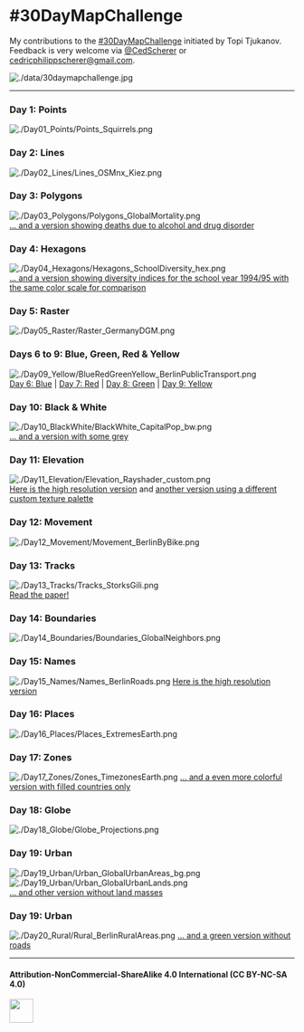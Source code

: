 # #30DayMapChallenge
My contributions to the [#30DayMapChallenge](https://twitter.com/tjukanov/status/1187713840550744066) initiated by Topi Tjukanov.  
Feedback is very welcome via [@CedScherer](https://twitter.com/cedscherer) or [cedricphilippscherer@gmail.com](mailto:cedricphilippscherer@gmail.com).

![./data/30daymapchallenge.jpg](https://github.com/Z3tt/30daymapchallenge/blob/master/data/30daymapchallenge.jpg)

***

### Day 1: Points
![./Day01_Points/Points_Squirrels.png](https://raw.githubusercontent.com/Z3tt/30DayMapChallenge/master/Day01_Points/Points_Squirrels.png)

### Day 2: Lines
![./Day02_Lines/Lines_OSMnx_Kiez.png](https://raw.githubusercontent.com/Z3tt/30DayMapChallenge/master/Day02_Lines/Lines_OSMnx_Kiez.png)

### Day 3: Polygons
![./Day03_Polygons/Polygons_GlobalMortality.png](https://raw.githubusercontent.com/Z3tt/30DayMapChallenge/master/Day03_Polygons/Polygons_GlobalMortality.png)
<br>
[... and a version showing deaths due to alcohol and drug disorder](https://raw.githubusercontent.com/Z3tt/30DayMapChallenge/master/Day03_Polygons/Polygons_Alcohol_Drugs.png)

### Day 4: Hexagons
![./Day04_Hexagons/Hexagons_SchoolDiversity_hex.png](https://raw.githubusercontent.com/Z3tt/30DayMapChallenge/master/Day04_Hexagons/Hexagons_SchoolDiversity_hex.png)
<br>
[... and a version showing diversity indices for the school year 1994/95 with the same color scale for comparison](https://raw.githubusercontent.com/Z3tt/30DayMapChallenge/master/Day04_Hexagons/Hexagons_SchoolDiversity_hex_1994.png)

### Day 5: Raster
![./Day05_Raster/Raster_GermanyDGM.png](https://raw.githubusercontent.com/Z3tt/30DayMapChallenge/master/Day05_Raster/Raster_GermanyDGM.png)

### Days 6 to 9: Blue, Green, Red & Yellow
![./Day09_Yellow/BlueRedGreenYellow_BerlinPublicTransport.png](https://raw.githubusercontent.com/Z3tt/30DayMapChallenge/master/Day09_Yellow/BlueRedGreenYellow_BerlinPublicTransport.png)
<br>
[Day 6: Blue](https://raw.githubusercontent.com/Z3tt/30DayMapChallenge/master/Day06_Blue/Blue_BerlinMetro.png) | [Day 7: Red](https://raw.githubusercontent.com/Z3tt/30DayMapChallenge/master/Day07_Red/Red_BerlinTram.png) | [Day 8: Green](https://raw.githubusercontent.com/Z3tt/30DayMapChallenge/master/Day08_Green/Green_BerlinRailway.png) | [Day 9: Yellow](https://raw.githubusercontent.com/Z3tt/30DayMapChallenge/master/Day09_Yellow/Yellow_BerlinBus.png)

### Day 10: Black & White
![./Day10_BlackWhite/BlackWhite_CapitalPop_bw.png](https://raw.githubusercontent.com/Z3tt/30DayMapChallenge/master/Day10_BlackWhite/BlackWhite_CapitalPop_bw.png)
<br>
[... and a version with some grey](https://raw.githubusercontent.com/Z3tt/30DayMapChallenge/master/Day10_BlackWhite/BlackWhite_CapitalPop_grey.png)

### Day 11: Elevation
![./Day11_Elevation/Elevation_Rayshader_custom.png](https://raw.githubusercontent.com/Z3tt/30DayMapChallenge/master/Day11_Elevation/Elevation_Rayshader_custom.png)
<br>
[Here is the high resolution version](https://raw.githubusercontent.com/Z3tt/30DayMapChallenge/master/Day11_Elevation/Elevation_Rayshader_custom_HQ.png) and [another version using a different custom texture palette](https://raw.githubusercontent.com/Z3tt/30DayMapChallenge/master/Day11_Elevation/Elevation_Rayshader_custom_v2_SD.png)

### Day 12: Movement
![./Day12_Movement/Movement_BerlinByBike.png](https://raw.githubusercontent.com/Z3tt/30DayMapChallenge/master/Day12_Movement/Movement_BerlinByBike.png)

### Day 13: Tracks
![./Day13_Tracks/Tracks_StorksGili.png](https://raw.githubusercontent.com/Z3tt/30DayMapChallenge/master/Day13_Tracks/Tracks_StorksGili.png)
<br>
[Read the paper!](https://doi.org/10.1111/1365-2656.12898)

### Day 14: Boundaries
![./Day14_Boundaries/Boundaries_GlobalNeighbors.png](https://raw.githubusercontent.com/Z3tt/30DayMapChallenge/master/Day14_Boundaries/Boundaries_GlobalNeighbors.png)

### Day 15: Names
![./Day15_Names/Names_BerlinRoads.png](https://raw.githubusercontent.com/Z3tt/30DayMapChallenge/master/Day15_Names/Names_BerlinRoads.png)
[Here is the high resolution version](https://raw.githubusercontent.com/Z3tt/30DayMapChallenge/master/Day15_Names/Names_BerlinRoads_HQ.png)

### Day 16: Places
![./Day16_Places/Places_ExtremesEarth.png](https://raw.githubusercontent.com/Z3tt/30DayMapChallenge/master/Day16_Places/Places_ExtremesEarth.png)

### Day 17: Zones
![./Day17_Zones/Zones_TimezonesEarth.png](https://raw.githubusercontent.com/Z3tt/30DayMapChallenge/master/Day17_Zones/Zones_TimezonesEarth.png)
[... and a even more colorful version with filled countries only](https://raw.githubusercontent.com/Z3tt/30DayMapChallenge/master/Day17_Zones/Zones_TimezonesEarth_countries.png)

### Day 18: Globe
![./Day18_Globe/Globe_Projections.png](https://raw.githubusercontent.com/Z3tt/30DayMapChallenge/master/Day18_Globe/Globe_Projections.png)

### Day 19: Urban
![./Day19_Urban/Urban_GlobalUrbanAreas_bg.png](https://raw.githubusercontent.com/Z3tt/30DayMapChallenge/master/Day19_Urban/Urban_GlobalUrbanAreas_bg.png)<br>
![./Day19_Urban/Urban_GlobalUrbanLands.png](https://raw.githubusercontent.com/Z3tt/30DayMapChallenge/master/Day19_Urban/Urban_GlobalUrbanLands.png)<br>
[... and other version without land masses](https://raw.githubusercontent.com/Z3tt/30DayMapChallenge/master/Day19_Urban/Urban_GlobalUrbanAreas.png)<br>


### Day 19: Urban
![./Day20_Rural/Rural_BerlinRuralAreas.png](https://raw.githubusercontent.com/Z3tt/30DayMapChallenge/master/Day20_Rural/Rural_BerlinRuralAreas.png)
[... and a green version without roads](https://raw.githubusercontent.com/Z3tt/30DayMapChallenge/master/Day20_Rural/Rural_BerlinRuralAreas_v2.png)

***

#### Attribution-NonCommercial-ShareAlike 4.0 International (CC BY-NC-SA 4.0)
<div style="width:300px; height:200px">
<img src=https://camo.githubusercontent.com/00f7814990f36f84c5ea74cba887385d8a2f36be/68747470733a2f2f646f63732e636c6f7564706f7373652e636f6d2f696d616765732f63632d62792d6e632d73612e706e67 alt="" height="42">
</div>
